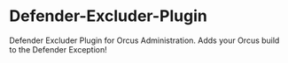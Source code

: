 # Defender-Excluder-Plugin
Defender Excluder Plugin for Orcus Administration. 
Adds your Orcus build to the Defender Exception!
